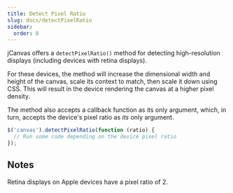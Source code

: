 ```yaml
---
title: Detect Pixel Ratio
slug: docs/detectPixelRatio
sidebar:
  order: 8
---
```


jCanvas offers a `detectPixelRatio()` method for detecting high-resolution displays (including devices with retina displays).

For these devices, the method will increase the dimensional width and height of the canvas, scale its context to match, then scale it down using CSS. This will result in the device rendering the canvas at a higher pixel density.

The method also accepts a callback function as its only argument, which, in turn, accepts the device's pixel ratio as _its_ only argument.

```js
$('canvas').detectPixelRatio(function (ratio) {
  // Run some code depending on the device pixel ratio
});
```

## Notes

Retina displays on Apple devices have a pixel ratio of 2.
